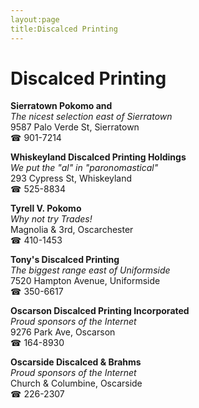 ```yaml
---
layout:page
title:Discalced Printing
---
```

# Discalced Printing

**Sierratown Pokomo and**  
_The nicest selection east of Sierratown_  
9587 Palo Verde St, Sierratown  
☎ 901-7214



**Whiskeyland Discalced Printing Holdings**  
_We put the "al" in "paronomastical"_  
293 Cypress St, Whiskeyland  
☎ 525-8834



**Tyrell V. Pokomo**  
_Why not try Trades!_  
Magnolia & 3rd, Oscarchester  
☎ 410-1453



**Tony's Discalced Printing**  
_The biggest range east of Uniformside_  
7520 Hampton Avenue, Uniformside  
☎ 350-6617



**Oscarson Discalced Printing Incorporated**  
_Proud sponsors of the Internet_  
9276 Park Ave, Oscarson  
☎ 164-8930



**Oscarside Discalced & Brahms**  
_Proud sponsors of the Internet_  
Church & Columbine, Oscarside  
☎ 226-2307



